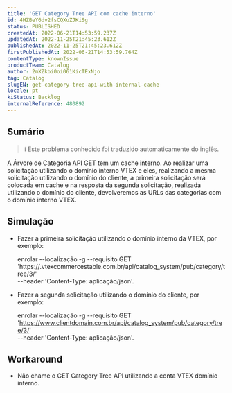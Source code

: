 ```yaml
---
title: 'GET Category Tree API com cache interno'
id: 4HZBeY6dv2fsCQXuZJKiSg
status: PUBLISHED
createdAt: 2022-06-21T14:53:59.237Z
updatedAt: 2022-11-25T21:45:23.612Z
publishedAt: 2022-11-25T21:45:23.612Z
firstPublishedAt: 2022-06-21T14:53:59.764Z
contentType: knownIssue
productTeam: Catalog
author: 2mXZkbi0oi061KicTExNjo
tag: Catalog
slugEN: get-category-tree-api-with-internal-cache
locale: pt
kiStatus: Backlog
internalReference: 480892
---
```


## Sumário

>ℹ️ Este problema conhecido foi traduzido automaticamente do inglês.


A Árvore de Categoria API GET tem um cache interno. Ao realizar uma solicitação utilizando o domínio interno VTEX e eles, realizando a mesma solicitação utilizando o domínio do cliente, a primeira solicitação será colocada em cache e na resposta da segunda solicitação, realizada utilizando o domínio do cliente, devolveremos as URLs das categorias com o domínio interno VTEX.



## Simulação


- Fazer a primeira solicitação utilizando o domínio interno da VTEX, por exemplo:

    enrolar --localização -g --requisito GET 'https://.vtexcommercestable.com.br/api/catalog_system/pub/category/tree/3/' \
    --header 'Content-Type: aplicação/json'.

- Fazer a segunda solicitação utilizando o domínio do cliente, por exemplo:

    enrolar --localização -g --requisito GET 'https://www.clientdomain.com.br/api/catalog_system/pub/category/tree/3/' \
    --header 'Content-Type: aplicação/json'.




## Workaround


- Não chame o GET Category Tree API utilizando a conta VTEX domínio interno.

